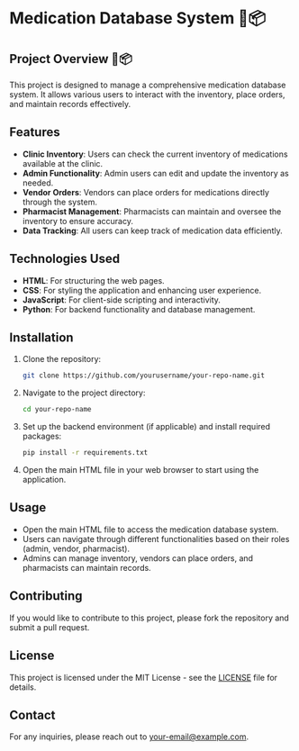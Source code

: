 # Medication Database System 💊📦

## Project Overview 💊📦
This project is designed to manage a comprehensive medication database system. It allows various users to interact with the inventory, place orders, and maintain records effectively.

## Features
- **Clinic Inventory**: Users can check the current inventory of medications available at the clinic.
- **Admin Functionality**: Admin users can edit and update the inventory as needed.
- **Vendor Orders**: Vendors can place orders for medications directly through the system.
- **Pharmacist Management**: Pharmacists can maintain and oversee the inventory to ensure accuracy.
- **Data Tracking**: All users can keep track of medication data efficiently.

## Technologies Used
- **HTML**: For structuring the web pages.
- **CSS**: For styling the application and enhancing user experience.
- **JavaScript**: For client-side scripting and interactivity.
- **Python**: For backend functionality and database management.

## Installation
1. Clone the repository:
   ```bash
   git clone https://github.com/yourusername/your-repo-name.git
   ```
2. Navigate to the project directory:
   ```bash
   cd your-repo-name
   ```
3. Set up the backend environment (if applicable) and install required packages:
   ```bash
   pip install -r requirements.txt
   ```
4. Open the main HTML file in your web browser to start using the application.

## Usage
- Open the main HTML file to access the medication database system.
- Users can navigate through different functionalities based on their roles (admin, vendor, pharmacist).
- Admins can manage inventory, vendors can place orders, and pharmacists can maintain records.

## Contributing
If you would like to contribute to this project, please fork the repository and submit a pull request.

## License
This project is licensed under the MIT License - see the [LICENSE](LICENSE) file for details.

## Contact
For any inquiries, please reach out to [your-email@example.com](mailto:your-email@example.com).
